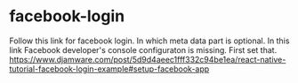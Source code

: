 # facebook-login

Follow this link for facebook login.
In which meta data part is optional.
In this link Facebook developer's console configuraton is missing.
First set that.
https://www.djamware.com/post/5d9d4aeec1fff332c94be1ea/react-native-tutorial-facebook-login-example#setup-facebook-app

